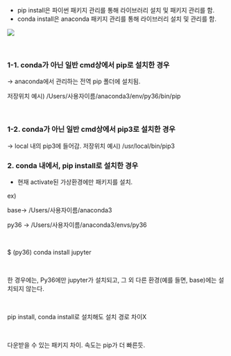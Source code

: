 
- pip install은 파이썬 패키지 관리를 통해 라이브러리 설치 및 패키지 관리를 함.
- conda install은 anaconda 패키지 관리를 통해 라이브러리 설치 및 관리를 함.

<img src="https://github.com/sandartchip/TIL/assets/15938354/3bba3974-0224-4bc1-b165-49a2c7e14b3e"/>

​

### 1-1. conda가 아닌 일반 cmd상에서 pip로 설치한 경우

-> anaconda에서 관리하는 전역 pip 폴더에 설치됨.


저장위치 예시) /Users/사용자이름/anaconda3/env/py36/bin/pip

​
### 1-2. conda가 아닌 일반 cmd상에서 pip3로 설치한 경우​

-> local 내의 pip3에 들어감.
저장위치 예시) /usr/local/bin/pip3


### 2. conda 내에서, pip install로 설치한 경우
- 현재 activate된 가상환경에만 패키지를 설치. 

ex)

base-> /Users/사용자이름/anaconda3

py36 -> /Users/사용자이름/anaconda3/envs/py36

​

$ (py36) conda install jupyter 

​

한 경우에는, Py36에만 jupyter가 설치되고, 그 외 다른 환경(예를 들면, base)에는 설치되지 않는다.

​

pip install, conda install로 설치해도 설치 경로 차이X

​

다운받을 수 있는 패키지 차이. 속도는 pip가 더 빠른듯.

​

​

​

